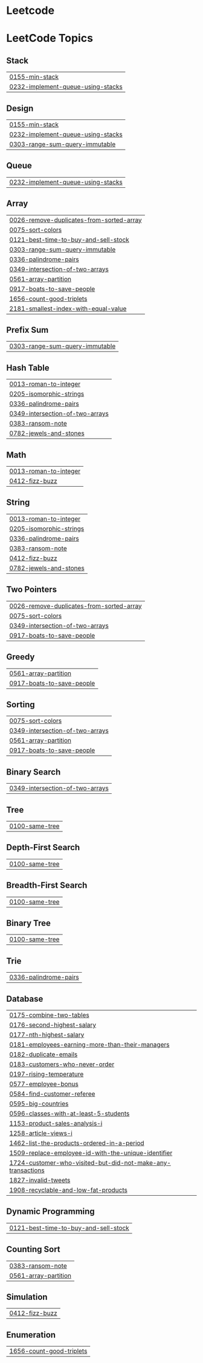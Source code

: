 # Leetcode
<!---LeetCode Topics Start-->
# LeetCode Topics
## Stack
|  |
| ------- |
| [0155-min-stack](https://github.com/Apravinraj/Leetcode/tree/master/0155-min-stack) |
| [0232-implement-queue-using-stacks](https://github.com/Apravinraj/Leetcode/tree/master/0232-implement-queue-using-stacks) |
## Design
|  |
| ------- |
| [0155-min-stack](https://github.com/Apravinraj/Leetcode/tree/master/0155-min-stack) |
| [0232-implement-queue-using-stacks](https://github.com/Apravinraj/Leetcode/tree/master/0232-implement-queue-using-stacks) |
| [0303-range-sum-query-immutable](https://github.com/Apravinraj/Leetcode/tree/master/0303-range-sum-query-immutable) |
## Queue
|  |
| ------- |
| [0232-implement-queue-using-stacks](https://github.com/Apravinraj/Leetcode/tree/master/0232-implement-queue-using-stacks) |
## Array
|  |
| ------- |
| [0026-remove-duplicates-from-sorted-array](https://github.com/Apravinraj/Leetcode/tree/master/0026-remove-duplicates-from-sorted-array) |
| [0075-sort-colors](https://github.com/Apravinraj/Leetcode/tree/master/0075-sort-colors) |
| [0121-best-time-to-buy-and-sell-stock](https://github.com/Apravinraj/Leetcode/tree/master/0121-best-time-to-buy-and-sell-stock) |
| [0303-range-sum-query-immutable](https://github.com/Apravinraj/Leetcode/tree/master/0303-range-sum-query-immutable) |
| [0336-palindrome-pairs](https://github.com/Apravinraj/Leetcode/tree/master/0336-palindrome-pairs) |
| [0349-intersection-of-two-arrays](https://github.com/Apravinraj/Leetcode/tree/master/0349-intersection-of-two-arrays) |
| [0561-array-partition](https://github.com/Apravinraj/Leetcode/tree/master/0561-array-partition) |
| [0917-boats-to-save-people](https://github.com/Apravinraj/Leetcode/tree/master/0917-boats-to-save-people) |
| [1656-count-good-triplets](https://github.com/Apravinraj/Leetcode/tree/master/1656-count-good-triplets) |
| [2181-smallest-index-with-equal-value](https://github.com/Apravinraj/Leetcode/tree/master/2181-smallest-index-with-equal-value) |
## Prefix Sum
|  |
| ------- |
| [0303-range-sum-query-immutable](https://github.com/Apravinraj/Leetcode/tree/master/0303-range-sum-query-immutable) |
## Hash Table
|  |
| ------- |
| [0013-roman-to-integer](https://github.com/Apravinraj/Leetcode/tree/master/0013-roman-to-integer) |
| [0205-isomorphic-strings](https://github.com/Apravinraj/Leetcode/tree/master/0205-isomorphic-strings) |
| [0336-palindrome-pairs](https://github.com/Apravinraj/Leetcode/tree/master/0336-palindrome-pairs) |
| [0349-intersection-of-two-arrays](https://github.com/Apravinraj/Leetcode/tree/master/0349-intersection-of-two-arrays) |
| [0383-ransom-note](https://github.com/Apravinraj/Leetcode/tree/master/0383-ransom-note) |
| [0782-jewels-and-stones](https://github.com/Apravinraj/Leetcode/tree/master/0782-jewels-and-stones) |
## Math
|  |
| ------- |
| [0013-roman-to-integer](https://github.com/Apravinraj/Leetcode/tree/master/0013-roman-to-integer) |
| [0412-fizz-buzz](https://github.com/Apravinraj/Leetcode/tree/master/0412-fizz-buzz) |
## String
|  |
| ------- |
| [0013-roman-to-integer](https://github.com/Apravinraj/Leetcode/tree/master/0013-roman-to-integer) |
| [0205-isomorphic-strings](https://github.com/Apravinraj/Leetcode/tree/master/0205-isomorphic-strings) |
| [0336-palindrome-pairs](https://github.com/Apravinraj/Leetcode/tree/master/0336-palindrome-pairs) |
| [0383-ransom-note](https://github.com/Apravinraj/Leetcode/tree/master/0383-ransom-note) |
| [0412-fizz-buzz](https://github.com/Apravinraj/Leetcode/tree/master/0412-fizz-buzz) |
| [0782-jewels-and-stones](https://github.com/Apravinraj/Leetcode/tree/master/0782-jewels-and-stones) |
## Two Pointers
|  |
| ------- |
| [0026-remove-duplicates-from-sorted-array](https://github.com/Apravinraj/Leetcode/tree/master/0026-remove-duplicates-from-sorted-array) |
| [0075-sort-colors](https://github.com/Apravinraj/Leetcode/tree/master/0075-sort-colors) |
| [0349-intersection-of-two-arrays](https://github.com/Apravinraj/Leetcode/tree/master/0349-intersection-of-two-arrays) |
| [0917-boats-to-save-people](https://github.com/Apravinraj/Leetcode/tree/master/0917-boats-to-save-people) |
## Greedy
|  |
| ------- |
| [0561-array-partition](https://github.com/Apravinraj/Leetcode/tree/master/0561-array-partition) |
| [0917-boats-to-save-people](https://github.com/Apravinraj/Leetcode/tree/master/0917-boats-to-save-people) |
## Sorting
|  |
| ------- |
| [0075-sort-colors](https://github.com/Apravinraj/Leetcode/tree/master/0075-sort-colors) |
| [0349-intersection-of-two-arrays](https://github.com/Apravinraj/Leetcode/tree/master/0349-intersection-of-two-arrays) |
| [0561-array-partition](https://github.com/Apravinraj/Leetcode/tree/master/0561-array-partition) |
| [0917-boats-to-save-people](https://github.com/Apravinraj/Leetcode/tree/master/0917-boats-to-save-people) |
## Binary Search
|  |
| ------- |
| [0349-intersection-of-two-arrays](https://github.com/Apravinraj/Leetcode/tree/master/0349-intersection-of-two-arrays) |
## Tree
|  |
| ------- |
| [0100-same-tree](https://github.com/Apravinraj/Leetcode/tree/master/0100-same-tree) |
## Depth-First Search
|  |
| ------- |
| [0100-same-tree](https://github.com/Apravinraj/Leetcode/tree/master/0100-same-tree) |
## Breadth-First Search
|  |
| ------- |
| [0100-same-tree](https://github.com/Apravinraj/Leetcode/tree/master/0100-same-tree) |
## Binary Tree
|  |
| ------- |
| [0100-same-tree](https://github.com/Apravinraj/Leetcode/tree/master/0100-same-tree) |
## Trie
|  |
| ------- |
| [0336-palindrome-pairs](https://github.com/Apravinraj/Leetcode/tree/master/0336-palindrome-pairs) |
## Database
|  |
| ------- |
| [0175-combine-two-tables](https://github.com/Apravinraj/Leetcode/tree/master/0175-combine-two-tables) |
| [0176-second-highest-salary](https://github.com/Apravinraj/Leetcode/tree/master/0176-second-highest-salary) |
| [0177-nth-highest-salary](https://github.com/Apravinraj/Leetcode/tree/master/0177-nth-highest-salary) |
| [0181-employees-earning-more-than-their-managers](https://github.com/Apravinraj/Leetcode/tree/master/0181-employees-earning-more-than-their-managers) |
| [0182-duplicate-emails](https://github.com/Apravinraj/Leetcode/tree/master/0182-duplicate-emails) |
| [0183-customers-who-never-order](https://github.com/Apravinraj/Leetcode/tree/master/0183-customers-who-never-order) |
| [0197-rising-temperature](https://github.com/Apravinraj/Leetcode/tree/master/0197-rising-temperature) |
| [0577-employee-bonus](https://github.com/Apravinraj/Leetcode/tree/master/0577-employee-bonus) |
| [0584-find-customer-referee](https://github.com/Apravinraj/Leetcode/tree/master/0584-find-customer-referee) |
| [0595-big-countries](https://github.com/Apravinraj/Leetcode/tree/master/0595-big-countries) |
| [0596-classes-with-at-least-5-students](https://github.com/Apravinraj/Leetcode/tree/master/0596-classes-with-at-least-5-students) |
| [1153-product-sales-analysis-i](https://github.com/Apravinraj/Leetcode/tree/master/1153-product-sales-analysis-i) |
| [1258-article-views-i](https://github.com/Apravinraj/Leetcode/tree/master/1258-article-views-i) |
| [1462-list-the-products-ordered-in-a-period](https://github.com/Apravinraj/Leetcode/tree/master/1462-list-the-products-ordered-in-a-period) |
| [1509-replace-employee-id-with-the-unique-identifier](https://github.com/Apravinraj/Leetcode/tree/master/1509-replace-employee-id-with-the-unique-identifier) |
| [1724-customer-who-visited-but-did-not-make-any-transactions](https://github.com/Apravinraj/Leetcode/tree/master/1724-customer-who-visited-but-did-not-make-any-transactions) |
| [1827-invalid-tweets](https://github.com/Apravinraj/Leetcode/tree/master/1827-invalid-tweets) |
| [1908-recyclable-and-low-fat-products](https://github.com/Apravinraj/Leetcode/tree/master/1908-recyclable-and-low-fat-products) |
## Dynamic Programming
|  |
| ------- |
| [0121-best-time-to-buy-and-sell-stock](https://github.com/Apravinraj/Leetcode/tree/master/0121-best-time-to-buy-and-sell-stock) |
## Counting Sort
|  |
| ------- |
| [0383-ransom-note](https://github.com/Apravinraj/Leetcode/tree/master/0383-ransom-note) |
| [0561-array-partition](https://github.com/Apravinraj/Leetcode/tree/master/0561-array-partition) |
## Simulation
|  |
| ------- |
| [0412-fizz-buzz](https://github.com/Apravinraj/Leetcode/tree/master/0412-fizz-buzz) |
## Enumeration
|  |
| ------- |
| [1656-count-good-triplets](https://github.com/Apravinraj/Leetcode/tree/master/1656-count-good-triplets) |
<!---LeetCode Topics End-->